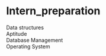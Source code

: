 # Intern_preparation
Data structures <br>
Aptitude <br>
Database Management <br>
Operating System <br>
 
